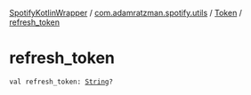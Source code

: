 [SpotifyKotlinWrapper](../../index.md) / [com.adamratzman.spotify.utils](../index.md) / [Token](index.md) / [refresh_token](./refresh_token.md)

# refresh_token

`val refresh_token: `[`String`](https://kotlinlang.org/api/latest/jvm/stdlib/kotlin/-string/index.html)`?`